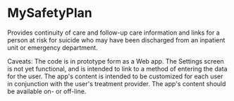 MySafetyPlan
============

Provides continuity of care and follow-up care information and links for a person at risk for suicide who may have been discharged from an inpatient unit or emergency department.

Caveats: The code is in prototype form as a Web app. The Settings screen is not yet functional, and is intended to link to a method of entering the data for the user. The app's content is intended to be customized for each user in conjunction with the user's treatment provider. The app's content should be available on- or off-line.
